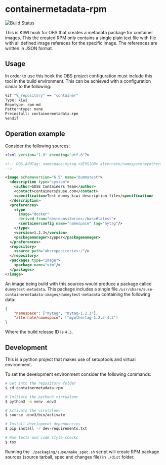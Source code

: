 # containermetadata-rpm

[![Build Status](https://travis-ci.com/davidcassany/containermetadata-rpm.svg?branch=master)](https://travis-ci.com/davidcassany/containermetadata-rpm)

This is KIWI hook for OBS that creates a metadata package for container images.
This the created RPM only contains a single plain text file with file with all
defined image refereces for the specific image. The references are written
in JSON format.

## Usage

In order to use this hook the OBS project configuration must include this tool
in the build environment. This can be achieved with a configuration simiar to
the following:

```bash
%if "%_repository" == "container"
Type: kiwi
Repotype: rpm-md
Patterntype: none
Preinstall: containermetadata-rpm
%endif
```

## Operation example

Consider the following sources:

```xml
<?xml version="1.0" encoding="utf-8"?>

<!-- OBS-AddTag: namespace:mytag-<VERSION> alternate/namespace:myothertag-<VERSION>-<RELEASE>
-->

<image schemaversion="6.5" name="dummytest">
  <description type="system">
    <author>SUSE Containers Team</author>
    <contact>containers@suse.com</contact>
    <specification>Test dummy kiwi description file</specification>
  </description>
  <preferences>
    <type
      image="docker"
      derived_from="obsrepositories:/base#latest">
      <containerconfig name="namespace" tag="mytag"/>
    </type>
    <version>1.2.3</version>
    <packagemanager>zypper</packagemanager>
  </preferences>
  <repository>
    <source path="obsrepositories:/"/>
  </repository>
  <packages type="image">
    <package name="vim"/>
  </packages> 
</image>
```

An image being build with this sources would produce a package called
`dummytest-metadata`. This package includes a single file
`/usr/share/suse-containermetadata-images/dummytest-metadata` containing the following
data:

```json
{
    "namespace": ["mytag", "mytag-1.2.3"],
    "alternate/namespace": ["myothertag-1.2.3-4.3"]
}
```

Where the build release ID is `4.3`.

## Development

This is a python project that makes use of setuptools and virtual environment.

To set the development environment consider the following commands:

```bash
# Get into the repository folder
$ cd containermetadata-rpm

# Initiate the python3 virtualenv
$ python3 -m venv .env3

# Activate the virutalenv
$ source .env3/bin/activate

# Install development dependencies
$ pip install -r dev-requirements.txt

# Run tests and code style checks
$ tox
```

Running the `./packaging/suse/make_spec.sh` script will create RPM package
sources (source tarball, spec and changes file) in  `./dist` folder.
